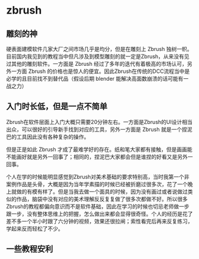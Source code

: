 # zbrush

## 雕刻的神

硬表面建模软件几家大厂之间市场几乎是均分，但是在雕刻上 Zbrush 独树一帜。目前国内我见到的教程当中但凡涉及到模型雕刻的就一定是Zbrush，从来没有见过其他的雕刻软件。一方面是 Zbrush 经过了多年的迭代有着极高的市场认可，另外一方面 Zbrush 的价格也是惊人的便宜。因此Zbrush在传统的DCC流程当中是必学的且目前找不到替代品（假设后期 blender 能解决高面数崩溃的话可能有一战之力）

## 入门时长低，但是一点不简单

Zbrush在软件层面上入门大概只需要20分钟左右。一方面是Zbrush的UI设计相当出众，可以很好的引导新手找到对应的工具，另外一方面是 Zbrush 就是一个捏泥巴的工具因此没有各种复杂的操作。

但是正是如此 Zbrush 才成了最难学好的存在。纸和笔大家都有接触，但是画画能不能画好就是另外一回事了；相同的，捏泥巴大家都会但是谁捏的好看又是另外一回事。

个人在学的时候能明显感觉到Zbrush对美术基础的要求特别高，当时我第一个非案例作品是头骨，大概是因为当年学素描的时候已经被折磨过很多次，花了一个晚上就做的有模有样了。但是当我去做一个面具的时候，因为没有画过或者说做过类似的作品，脑袋中没有对应的美术理解反反复复做了很多次都做不好。所以很多Zbrush的教程都偏向意识而不是软件基础，因此在学习的时候也切忌老师做一步跟一步，没有整体思维上的把握，怎么做出来都会显得很奇怪。个人的经历是花了差不多一个半小时跟了六分钟的视频，效果还很拉闸；索性看完后再来反复练习，学起来反而轻松了不少。

## 一些教程安利


